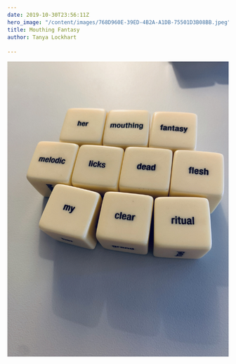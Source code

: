 ```yaml
---
date: 2019-10-30T23:56:11Z
hero_image: "/content/images/768D960E-39ED-4B2A-A1DB-75501D3B08BB.jpeg"
title: Mouthing Fantasy
author: Tanya Lockhart

---
```

![](/content/images/768D960E-39ED-4B2A-A1DB-75501D3B08BB.jpeg)